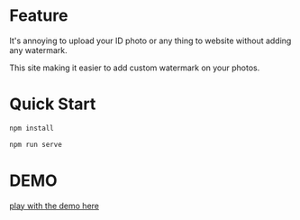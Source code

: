 # Feature
It's annoying to upload your ID photo or any thing to website without adding any watermark.

This site making it easier to add custom watermark on your photos.

# Quick Start
```js
npm install

npm run serve
```

# DEMO
[play with the demo here](./examples/index.html)


